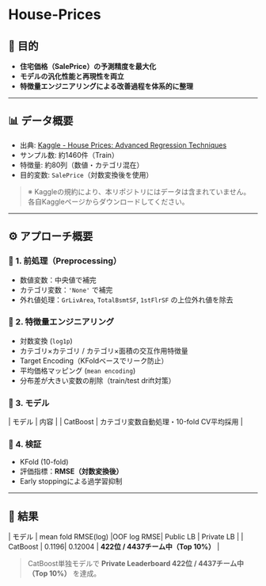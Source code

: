 # House-Prices
## 🎯 目的
- **住宅価格（SalePrice）の予測精度を最大化**  
- **モデルの汎化性能と再現性を両立**  
- **特徴量エンジニアリングによる改善過程を体系的に整理**

---

## 📊 データ概要
- 出典: [Kaggle - House Prices: Advanced Regression Techniques](https://www.kaggle.com/c/house-prices-advanced-regression-techniques)
- サンプル数: 約1460件（Train）
- 特徴量: 約80列（数値・カテゴリ混在）
- 目的変数: `SalePrice`（対数変換後を使用）

> ※ Kaggleの規約により、本リポジトリにはデータは含まれていません。  
> 各自Kaggleページからダウンロードしてください。

---

## ⚙️ アプローチ概要

### 🧹 1. 前処理（Preprocessing）
- 数値変数：中央値で補完  
- カテゴリ変数：`'None'` で補完  
- 外れ値処理：`GrLivArea`, `TotalBsmtSF`, `1stFlrSF` の上位外れ値を除去

### 🧮 2. 特徴量エンジニアリング
- 対数変換 (`log1p`)  
- カテゴリ×カテゴリ / カテゴリ×面積の交互作用特徴量  
- Target Encoding（KFoldベースでリーク防止）  
- 平均価格マッピング (`mean encoding`)  
- 分布差が大きい変数の削除（train/test drift対策）

### 🧠 3. モデル
| モデル | 内容 |
| CatBoost | カテゴリ変数自動処理・10-fold CV平均採用 |

### 🔁 4. 検証
- KFold (10-fold)  
- 評価指標：**RMSE（対数変換後）**  
- Early stoppingによる過学習抑制

---

## 🧪 結果

| モデル | mean fold RMSE(log) |OOF log RMSE| Public LB | Private LB |
| CatBoost | 0.1196| 0.12004 | **422位 / 4437チーム中（Top 10%）** |

> CatBoost単独モデルで **Private Leaderboard 422位 / 4437チーム中（Top 10%）** を達成。
